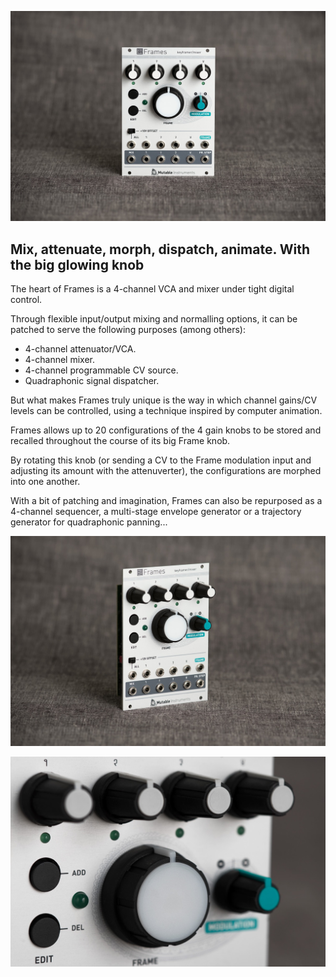 ![](images/gallery/frames1.jpg)

## Mix, attenuate, morph, dispatch, animate. With the big glowing knob

The heart of Frames is a 4-channel VCA and mixer under tight digital control.

Through flexible input/output mixing and normalling options, it can be patched to serve the following purposes (among others):

* 4-channel attenuator/VCA.
* 4-channel mixer.
* 4-channel programmable CV source.
* Quadraphonic signal dispatcher.

But what makes Frames truly unique is the way in which channel gains/CV levels can be controlled, using a technique inspired by computer animation.

Frames allows up to 20 configurations of the 4 gain knobs to be stored and recalled throughout the course of its big Frame knob.

By rotating this knob (or sending a CV to the Frame modulation input and adjusting its amount with the attenuverter), the configurations are morphed into one another.

With a bit of patching and imagination, Frames can also be repurposed as a 4-channel sequencer, a multi-stage envelope generator or a trajectory generator for quadraphonic panning...

![](images/gallery/frames2.jpg)

![](images/gallery/frames3.jpg)
